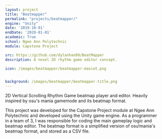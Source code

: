 ```yaml
---
layout: project
title: "Beatmapper"
permalink: "projects/beatmapper/"
engine: "Unity"
date: '2019-10-01'
endDate: '2020-01-01'
academic: True
school: Ngee Ann Polytechnic
module: Capstone Project

src: https://github.com/dylanhan99/BeatMapper
description: A novel 2D rhythm game editor concept.

icon: /images/beatmapper/beatmapper-mascot.png


background: /images/beatmapper/beatmapper-title.png
---
```


2D Vertical Scrolling Rhythm Game beatmap player and editor.
Heavily inspired by osu's mania gamemode and its beatmap format.

This project was developed for the Capstone Project module at Ngee Ann Polytechnic and developed using the Unity game engine.
As a programmer in a team of 3, I was responsible for coding the main gameplay logic and beatmap editor.
The beatmap format is a simplified version of osu!mania's beatmap format, and stored as a CSV file.